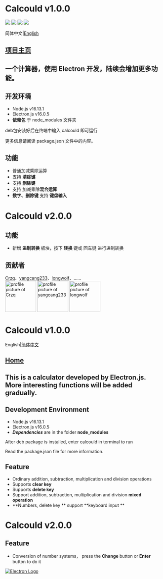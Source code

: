 <a name="Ch"/>

Calcould  v1.0.0
=============
[![](https://img.shields.io/github/watchers/Crzq/Calcould.svg?style=flat)](https://github.com/Crzq/Calcould/watchers)
[![](https://img.shields.io/github/stars/Crzq/Calcould.svg?style=flat)](https://github.com/Crzq/Calcould/stargazers)
[![](https://img.shields.io/github/forks/Crzq/Calcould.svg?style=flat)](https://github.com/Crzq/Calcould/network/members)
![](https://img.shields.io/github/repo-size/Crzq/Calcould.svg?style=flat)

简体中文|[English](#En)

## [项目主页](https://github.com/Crzq/Calcould/)

一个计算器，使用 Electron 开发，陆续会增加更多功能。
---

## 开发环境
* Node.js         v16.13.1
* Electron.js    v16.0.5
* **依赖包**    于 node_modules 文件夹

deb包安装好后在终端中输入 calcould 即可运行

更多信息请阅读 package.json 文件中的内容。



## 功能
* 普通加减乘除运算
* 支持 **清除键**
* 支持 **删除键**
* 支持 加减乘除**混合运算**
* **数字、删除键** 支持 **键盘输入**



Calcould  v2.0.0
=============


## 功能
* 新增 **进制转换** 板块，按下 **转换** 键或 回车键 进行进制转换



## 贡献者
[Crzq](https://github.com/Crzq)、[yangcang233](https://github.com/yangcang233)、[longwoif](https://github.com/longwoif)、......<br>
<a title="Crzq" href="https://github.com/Crzq"><img src="https://avatars.githubusercontent.com/u/41958119?v=4" width="100" alt="profile picture of Crzq"></a>
<a title="yangcang233" href="https://github.com/yangcang233"><img src="https://avatars.githubusercontent.com/u/100249118?v=4" width="100" alt="profile picture of yangcang233"></a>
<a title="longwoif" href="https://github.com/longwoif"><img src="https://avatars.githubusercontent.com/u/100250459?v=4" width="100" alt="profile picture of longwolf"></a>







<a name="En"/>

Calcould  v1.0.0
============

English|[简体中文](#Ch)

## [Home](https://github.com/Crzq/Calcould/)

This is a calculator developed by Electron.js. More interesting functions will be added gradually. 
---

## Development Environment
* Node.js 	     v16.13.1
* Electron.js     v16.0.5
* ***Dependencies***   are in the folder  **node_modules** 

After deb package is installed, enter calcould in terminal to run

Read the package.json file for more information.



## Feature
* Ordinary addition, subtraction, multiplication and division operations
* Supports  **clear key**
* Supports  **delete key**
* Support addition, subtraction, multiplication and division  **mixed operation**
* **Numbers, delete key ** support **keyboard input **




## 
Calcould  v2.0.0
=============


## Feature
* Conversion of number systems， press the **Change** button or **Enter** button to do it


[![Electron Logo](https://electronjs.org/images/electron-logo.svg)](https://electronjs.org)
